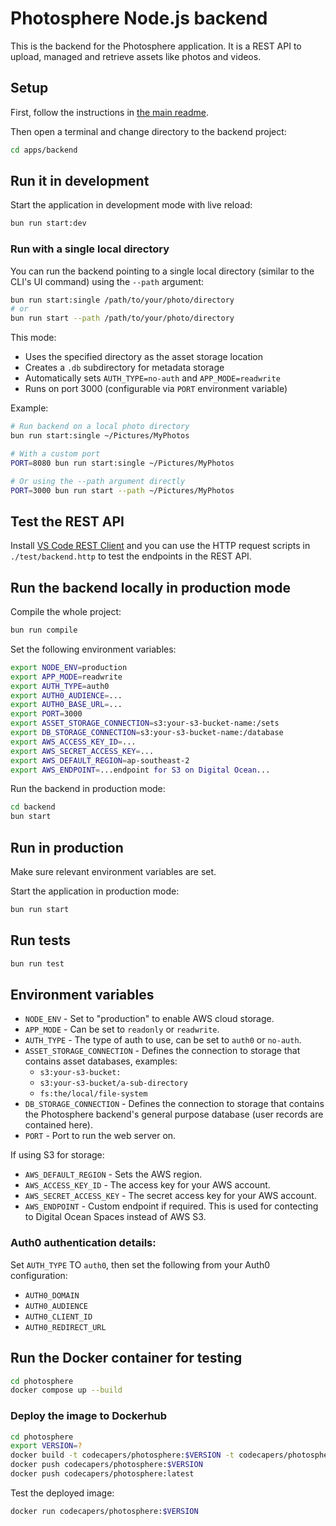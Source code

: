 # Photosphere Node.js backend

This is the backend for the Photosphere application. It is a REST API to upload, managed and retrieve assets like photos and videos.

## Setup

First, follow the instructions in [the main readme](../../README.md).

Then open a terminal and change directory to the backend project:

```bash
cd apps/backend
```

## Run it in development

Start the application in development mode with live reload:

```bash
bun run start:dev
```

### Run with a single local directory

You can run the backend pointing to a single local directory (similar to the CLI's UI command) using the `--path` argument:

```bash
bun run start:single /path/to/your/photo/directory
# or
bun run start --path /path/to/your/photo/directory
```

This mode:
- Uses the specified directory as the asset storage location
- Creates a `.db` subdirectory for metadata storage
- Automatically sets `AUTH_TYPE=no-auth` and `APP_MODE=readwrite`
- Runs on port 3000 (configurable via `PORT` environment variable)

Example:
```bash
# Run backend on a local photo directory
bun run start:single ~/Pictures/MyPhotos

# With a custom port
PORT=8080 bun run start:single ~/Pictures/MyPhotos

# Or using the --path argument directly
PORT=3000 bun run start --path ~/Pictures/MyPhotos
```

## Test the REST API

Install [VS Code REST Client](https://marketplace.visualstudio.com/items?itemName=humao.rest-client) and you can use the HTTP request scripts in `./test/backend.http` to test the endpoints in the REST API.

## Run the backend locally in production mode

Compile the whole project:

```bash
bun run compile
```

Set the following environment variables:

```bash
export NODE_ENV=production
export APP_MODE=readwrite
export AUTH_TYPE=auth0
export AUTH0_AUDIENCE=...
export AUTH0_BASE_URL=...
export PORT=3000
export ASSET_STORAGE_CONNECTION=s3:your-s3-bucket-name:/sets
export DB_STORAGE_CONNECTION=s3:your-s3-bucket-name:/database
export AWS_ACCESS_KEY_ID=...
export AWS_SECRET_ACCESS_KEY=...
export AWS_DEFAULT_REGION=ap-southeast-2
export AWS_ENDPOINT=...endpoint for S3 on Digital Ocean...
```

Run the backend in production mode:

```bash
cd backend
bun start
```

## Run in production

Make sure relevant environment variables are set.

Start the application in production mode:

```bash
bun run start
```

## Run tests

```bash
bun run test
```

## Environment variables

- `NODE_ENV` - Set to "production" to enable AWS cloud storage.
- `APP_MODE` - Can be set to `readonly` or `readwrite`.
- `AUTH_TYPE` - The type of auth to use, can be set to `auth0` or `no-auth`.
- `ASSET_STORAGE_CONNECTION` - Defines the connection to storage that contains asset databases, examples:
    - `s3:your-s3-bucket:`
    - `s3:your-s3-bucket/a-sub-directory`
    - `fs:the/local/file-system`
- `DB_STORAGE_CONNECTION` - Defines the connection to storage that contains the Photosphere backend's general purpose database (user records are contained here).
- `PORT` - Port to run the web server on.

If using S3 for storage:

- `AWS_DEFAULT_REGION` - Sets the AWS region.
- `AWS_ACCESS_KEY_ID` - The access key for your AWS account.
- `AWS_SECRET_ACCESS_KEY` - The secret access key for your AWS account.
- `AWS_ENDPOINT` - Custom endpoint if required. This is used for contecting to Digital Ocean Spaces instead of AWS S3.


### Auth0 authentication details:

Set `AUTH_TYPE` TO `auth0`, then set the following from your Auth0 configuration:
- `AUTH0_DOMAIN`
- `AUTH0_AUDIENCE`
- `AUTH0_CLIENT_ID`
- `AUTH0_REDIRECT_URL`

## Run the Docker container for testing

```bash
cd photosphere
docker compose up --build
```

### Deploy the image to Dockerhub

```bash
cd photosphere
export VERSION=?
docker build -t codecapers/photosphere:$VERSION -t codecapers/photosphere:latest .
docker push codecapers/photosphere:$VERSION
docker push codecapers/photosphere:latest
```

Test the deployed image:

```bash
docker run codecapers/photosphere:$VERSION
```